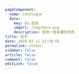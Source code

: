 ```yaml
---
pageComponent: 
  name: Catalogue
  data: 
    key: 03.其他
    imgUrl: /img/more.png
    description: 其他一些有趣的东西
title: 技术
date: 2020-03-11 21:50:55
permalink: /other
sidebar: false
article: false
comment: false
editLink: false
---
```

